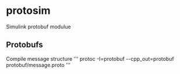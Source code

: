 # protosim
Simulink protobuf modulue

## Protobufs
Compile message structure 
'''
protoc -I=protobuf --cpp_out=protobuf protobuf/message.proto
'''
